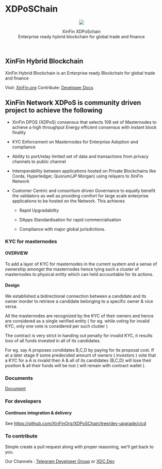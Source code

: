 # XDPoSChain

<p align="center">
  <img src="./assets/images/xinfin-logo.png" />
</p>

<p align="center">
  XinFin XDPoSchain<br/>
  Enterprise ready hybrid blockchain for global trade and finance
</p>
<br/>

## XinFin Hybrid Blockchain

XinFin Hybrid Blockchain is an Enterprise ready Blockchain for global trade and finance

Visit: [XinFin.org](https://xinfin.org)
Contribute: [Developer Docs](https://docs.xinfin.org)

## XinFin Network XDPoS is community driven project to achieve the following

- XinFin DPOS (XDPoS) consensus that selects 108 set of Masternodes to achieve a high throughput Energy efficient consensus with instant block finality

- KYC Enforcement on Masternodes for Enterprise Adoption and compliance

- Ability to port/relay limited set of data and transactions from privacy channels to public channel

- Interoperability between applications hosted on Private Blockchains like Corda, Hyperledger, Quorum(JP Morgan) using relayers to XinFin Network

- Customer Centric and consortium driven Governance to equally benefit the validators as well as providing comfort for large scale enterprise applications to be hosted on the Network. This achieves

  - Rapid Upgradability

  - DApps Standardisation for rapid commercialisation

  - Compliance with major global jurisdictions.

### KYC for masternodes

#### OVERVIEW

To add a layer of KYC for masternodes in the current system and a sense of ownership amongst the masternodes hence tying such a cluster of masternodes to physical entity which can held accountable for its actions.

#### Design

We established a bidirectional connection between a candidate and its owner inorder to retrieve a candidate belonging to a specific owner & vice versa.

All the masternodes are recognized by the KYC of their owners and hence are considered as a single verified entity ( for eg. while voting for invalid KYC, only one vote is considered per such cluster )

The contract is very strict in handing out penalty for invalid KYC, it results loss of all funds invested in all of its candidates.

For eg. say A proposes condidates B,C,D by paying for its proposal cost.
If at a later stage if some predecided amount of owners ( investors ) vote that a KYC for a A is invalid then A & all of its candidates (B,C,D) will lose their position & all their funds will be lost ( will remain with contract wallet ).  

### Documents

[Document](./docs/README.md)

### For developers

#### Continues integration & delivery

See <https://github.com/XinFinOrg/XDPoSChain/tree/dev-upgrade/cicd>

### To contribute

Simple create a pull request along with proper reasoning, we'll get back to you.

Our Channels : [Telegram Developer Group](https://t.me/XinFinDevelopers)  or [XDC.Dev](https://xdc.dev)
